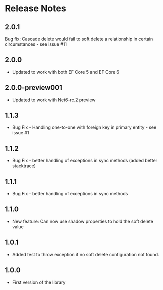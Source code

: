 # Release Notes

## 2.0.1

Bug fix: Cascade delete would fail to soft delete a relationship in certain circumstances - see issue #11

## 2.0.0

- Updated to work with both EF Core 5 and EF Core 6

## 2.0.0-preview001

- Updated to work with Net6-rc.2 preview

## 1.1.3

- Bug Fix - Handling one-to-one with foreign key in primary entity - see issue #1

## 1.1.2

- Bug Fix - better handling of exceptions in sync methods (added better stacktrace)

## 1.1.1

- Bug Fix - better handling of exceptions in sync methods

## 1.1.0

- New feature: Can now use shadow properties to hold the soft delete value

## 1.0.1

- Added test to throw exception if no soft delete configuration not found.

## 1.0.0

- First version of the library




